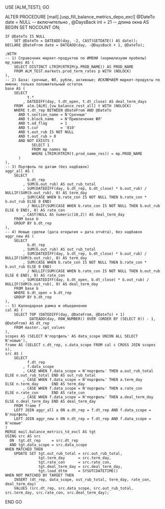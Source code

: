 USE [ALM_TEST];
GO

ALTER PROCEDURE [mail].[usp_fill_balance_metrics_depo_excl]
      @DateTo   date = NULL        -- включительно
    , @DaysBack int  = 21          -- длина окна
AS
BEGIN
    SET NOCOUNT ON;

    IF @DateTo IS NULL
        SET @DateTo = DATEADD(day, -2, CAST(GETDATE() AS date));
    DECLARE @DateFrom date = DATEADD(day, -@DaysBack + 1, @DateTo);

    ;WITH
    -- 1) Справочник маркет-продуктов по ИМЕНИ (нормализуем пробелы)
    mp_names AS (
        SELECT DISTINCT LTRIM(RTRIM(p.PROD_NAME)) AS PROD_NAME
        FROM ALM_TEST.markets.prod_term_rates p WITH (NOLOCK)
    ),
    -- 2) База: срочные, ФЛ, рубли, активные; ИСКЛЮЧАЕМ маркет-продукты по имени; только положительный остаток
    base AS (
        SELECT
              t.*
            , DATEDIFF(day, t.dt_open, t.dt_close) AS deal_term_days
        FROM  alm.[ALM].[vw_balance_rest_all] t WITH (NOLOCK)
        WHERE t.dt_rep BETWEEN @DateFrom AND @DateTo
          AND t.section_name = N'Срочные'
          AND t.block_name   = N'Привлечение ФЛ'
          AND t.od_flag      = 1
          AND t.cur          = '810'
          AND t.out_rub IS NOT NULL
          AND t.out_rub > 0
          AND NOT EXISTS (
                SELECT 1
                FROM mp_names mp
                WHERE LTRIM(RTRIM(t.prod_name_res)) = mp.PROD_NAME
          )
    ),
    -- 3) Портфель по датам (без надбавок)
    aggr_all AS (
        SELECT
              b.dt_rep
            , SUM(b.out_rub) AS out_rub_total
            , SUM(DATEDIFF(day, b.dt_rep, b.dt_close) * b.out_rub) / NULLIF(SUM(b.out_rub), 0) AS term_day
            , SUM(CASE WHEN b.rate_con IS NOT NULL THEN b.rate_con * b.out_rub ELSE 0 END)
              / NULLIF(SUM(CASE WHEN b.rate_con IS NOT NULL THEN b.out_rub ELSE 0 END), 0) AS rate_con
            , CAST(NULL AS numeric(18,2)) AS deal_term_day
        FROM base b
        GROUP BY b.dt_rep
    ),
    -- 4) Новые сделки (дата открытия = дата отчёта), без надбавок
    aggr_new AS (
        SELECT
              b.dt_rep
            , SUM(b.out_rub) AS out_rub_total
            , SUM(DATEDIFF(day, b.dt_rep, b.dt_close) * b.out_rub) / NULLIF(SUM(b.out_rub), 0) AS term_day
            , SUM(CASE WHEN b.rate_con IS NOT NULL THEN b.rate_con * b.out_rub ELSE 0 END)
              / NULLIF(SUM(CASE WHEN b.rate_con IS NOT NULL THEN b.out_rub ELSE 0 END), 0) AS rate_con
            , SUM(DATEDIFF(day, b.dt_open, b.dt_close) * b.out_rub) / NULLIF(SUM(b.out_rub), 0) AS deal_term_day
        FROM base b
        WHERE b.dt_open = b.dt_rep
        GROUP BY b.dt_rep
    ),
    -- 5) Календарная рамка и объединение
    cal AS (
        SELECT TOP (DATEDIFF(day, @DateFrom, @DateTo) + 1)
               DATEADD(day, ROW_NUMBER() OVER (ORDER BY (SELECT 0)) - 1, @DateFrom) AS dt_rep
        FROM master..spt_values
    ),
    scopes AS (SELECT N'портфель' AS data_scope UNION ALL SELECT N'новые'),
    frame AS (SELECT c.dt_rep, s.data_scope FROM cal c CROSS JOIN scopes s),
    src AS (
        SELECT
              f.dt_rep
            , f.data_scope
            , CASE WHEN f.data_scope = N'портфель' THEN a.out_rub_total ELSE n.out_rub_total END AS out_rub_total
            , CASE WHEN f.data_scope = N'портфель' THEN a.term_day      ELSE n.term_day      END AS term_day
            , CASE WHEN f.data_scope = N'портфель' THEN a.rate_con      ELSE n.rate_con      END AS rate_con
            , CASE WHEN f.data_scope = N'портфель' THEN a.deal_term_day ELSE n.deal_term_day END AS deal_term_day
        FROM frame f
        LEFT JOIN aggr_all a ON a.dt_rep = f.dt_rep AND f.data_scope = N'портфель'
        LEFT JOIN aggr_new n ON n.dt_rep = f.dt_rep AND f.data_scope = N'новые'
    )
    MERGE mail.balance_metrics_td_excl AS tgt
    USING src AS src
      ON  tgt.dt_rep     = src.dt_rep
      AND tgt.data_scope = src.data_scope
    WHEN MATCHED THEN
        UPDATE SET tgt.out_rub_total = src.out_rub_total,
                   tgt.term_day      = src.term_day,
                   tgt.rate_con      = src.rate_con,
                   tgt.deal_term_day = src.deal_term_day,
                   tgt.load_dttm     = SYSUTCDATETIME()
    WHEN NOT MATCHED BY TARGET THEN
        INSERT (dt_rep, data_scope, out_rub_total, term_day, rate_con, deal_term_day)
        VALUES (src.dt_rep, src.data_scope, src.out_rub_total, src.term_day, src.rate_con, src.deal_term_day);
END
GO
